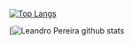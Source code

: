 
[![Top Langs](https://github-readme-stats.vercel.app/api/top-langs/?username=leandroluizpereira&layout=compact)](https://github.com/avani17101/github-readme-stats)

[![Leandro Pereira github stats](https://github-readme-stats.vercel.app/api?username=leandroluizpereira&count_private=true&show_icons=true&theme=radical)
